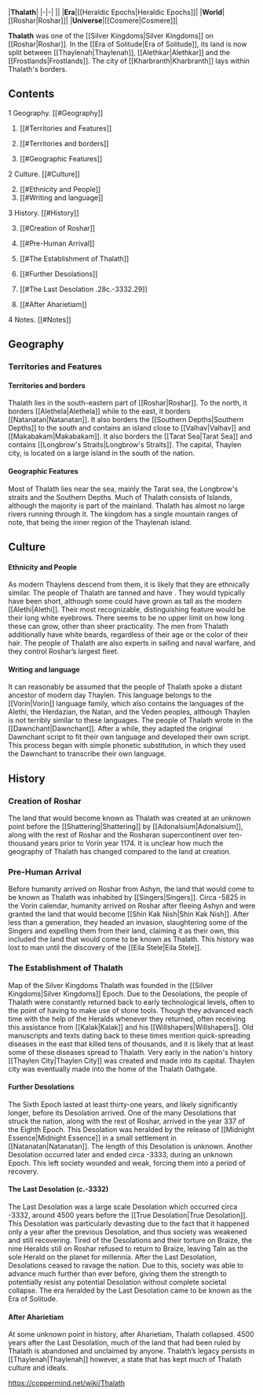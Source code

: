 |**Thalath**|
|-|-|
||
|**Era**|[[Heraldic Epochs\|Heraldic Epochs]]|
|**World**|[[Roshar\|Roshar]]|
|**Universe**|[[Cosmere\|Cosmere]]|

**Thalath** was one of the [[Silver Kingdoms\|Silver Kingdoms]] on [[Roshar\|Roshar]]. In the [[Era of Solitude\|Era of Solitude]], its land is now split between [[Thaylenah\|Thaylenah]], [[Alethkar\|Alethkar]] and the [[Frostlands\|Frostlands]]. The city of [[Kharbranth\|Kharbranth]] lays within Thalath's borders.

## Contents

1 Geography. [[#Geography]] 

1. [[#Territories and Features]] 

1. [[#Territories and borders]] 
1. [[#Geographic Features]] 




2 Culture. [[#Culture]] 

2. [[#Ethnicity and People]] 
2. [[#Writing and language]] 


3 History. [[#History]] 

3. [[#Creation of Roshar]] 
3. [[#Pre-Human Arrival]] 
3. [[#The Establishment of Thalath]] 

3. [[#Further Desolations]] 
3. [[#The Last Desolation .28c.-3332.29]] 
3. [[#After Aharietiam]] 




4 Notes. [[#Notes]] 


## Geography
### Territories and Features
#### Territories and borders
Thalath lies in the south-eastern part of [[Roshar\|Roshar]]. To the north, it borders [[Alethela\|Alethela]] while to the east, it borders [[Natanatan\|Natanatan]]. It also borders the [[Southern Depths\|Southern Depths]] to the south and contains an island close to [[Valhav\|Valhav]] and [[Makabakam\|Makabakam]]. It also borders the [[Tarat Sea\|Tarat Sea]] and contains [[Longbrow's Straits\|Longbrow's Straits]]. The capital, Thaylen city, is located on a large island in the south of the nation.

#### Geographic Features
Most of Thalath lies near the sea, mainly the Tarat sea, the Longbrow's straits and the Southern Depths. Much of Thalath consists of Islands, although the majority is part of the mainland. Thalath has almost no large rivers running through it. The kingdom has a single mountain ranges of note, that being the inner region of the Thaylenah island.

## Culture
#### Ethnicity and People
As modern Thaylens descend from them, it is likely that they are ethnically similar. The people of Thalath are tanned and have . They would typically have been short, although some could have grown as tall as the modern [[Alethi\|Alethi]]. Their most recognizable, distinguishing feature would be their long white eyebrows. There seems to be no upper limit on how long these can grow, other than sheer practicality. The men from Thalath additionally have white beards, regardless of their age or the color of their hair. The people of Thalath are also experts in sailing and naval warfare, and they control Roshar’s largest fleet.

#### Writing and language
It can reasonably be assumed that the people of Thalath spoke a distant ancestor of modern day Thaylen. This language belongs to the [[Vorin\|Vorin]] language family, which also contains the languages of the Alethi, the Herdazian, the Natan, and the Veden peoples, although Thaylen is not terribly similar to these languages. The people of Thalath wrote in the [[Dawnchant\|Dawnchant]]. After a while, they adapted the original Dawnchant script to fit their own language and developed their own script. This process began with simple phonetic substitution, in which they used the Dawnchant to transcribe their own language.

## History
### Creation of Roshar
The land that would become known as Thalath was created at an unknown point before the [[Shattering\|Shattering]] by [[Adonalsium\|Adonalsium]], along with the rest of Roshar and the Rosharan supercontinent over ten-thousand years prior to Vorin year 1174. It is unclear how much the geography of Thalath has changed compared to the land at creation.

### Pre-Human Arrival
Before humanity arrived on Roshar from Ashyn, the land that would come to be known as Thalath was inhabited by [[Singers\|Singers]].
Circa -5825 in the Vorin calendar, humanity arrived on Roshar after fleeing Ashyn and were granted the land that would become [[Shin Kak Nish\|Shin Kak Nish]]. After less than a generation, they headed an invasion, slaughtering some of the Singers and expelling them from their land, claiming it as their own, this included the land that would come to be known as Thalath. This history was lost to man until the discovery of the [[Eila Stele\|Eila Stele]].

### The Establishment of Thalath
  Map of the Silver Kingdoms
Thalath was founded in the [[Silver Kingdoms\|Silver Kingdoms]] Epoch. Due to the Desolations, the people of Thalath were constantly returned back to early technological levels, often to the point of having to make use of stone tools. Though they advanced each time with the help of the Heralds whenever they returned, often receiving this assistance from [[Kalak\|Kalak]] and his [[Willshapers\|Willshapers]]. Old manuscripts and texts dating back to these times mention quick-spreading diseases in the east that killed tens of thousands, and it is likely that at least some of these diseases spread to Thalath.
Very early in the nation's history [[Thaylen City\|Thaylen City]] was created and made into its capital. Thaylen city was eventually made into the home of the Thalath Oathgate.

#### Further Desolations
The Sixth Epoch lasted at least thirty-one years, and likely significantly longer, before its Desolation arrived.
One of the many Desolations that struck the nation, along with the rest of Roshar, arrived in the year 337 of the Eighth Epoch. This Desolation was heralded by the release of [[Midnight Essence\|Midnight Essence]] in a small settlement in [[Natanatan\|Natanatan]]. The length of this Desolation is unknown.
Another Desolation occurred later and ended circa -3333, during an unknown Epoch. This left society wounded and weak, forcing them into a period of recovery.

#### The Last Desolation (c.-3332)
The Last Desolation was a large scale Desolation which occurred circa -3332, around 4500 years before the [[True Desolation\|True Desolation]]. This Desolation was particularly devasting due to the fact that it happened only a year after the previous Desolation, and thus society was weakened and still recovering. Tired of the Desolations and their torture on Braize, the nine Heralds still on Roshar refused to return to Braize, leaving Taln as the sole Herald on the planet for millennia.
After the Last Desolation, Desolations ceased to ravage the nation. Due to this, society was able to advance much further than ever before, giving them the strength to potentially resist any potential Desolation without complete societal collapse. The era heralded by the Last Desolation came to be known as the Era of Solitude.

#### After Aharietiam
At some unknown point in history, after Aharietiam, Thalath collapsed. 4500 years after the Last Desolation, much of the land that had been ruled by Thalath is abandoned and unclaimed by anyone. Thalath’s legacy persists in [[Thaylenah\|Thaylenah]] however, a state that has kept much of Thalath culture and ideals.



https://coppermind.net/wiki/Thalath